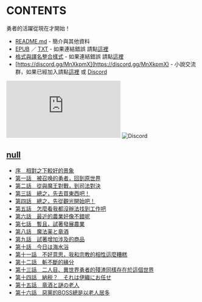 # CONTENTS

勇者的活躍從現在才開始！


- [README.md](README.md) - 簡介與其他資料
- [EPUB](https://gitlab.com/demonovel/epub-txt/blob/master/syosetu_out/%E5%8B%87%E8%80%85%E7%9A%84%E6%B4%BB%E8%BA%8D%E5%BE%9E%E7%8F%BE%E5%9C%A8%E6%89%8D%E9%96%8B%E5%A7%8B%EF%BC%81.epub) ／ [TXT](https://gitlab.com/demonovel/epub-txt/blob/master/syosetu_out/out/%E5%8B%87%E8%80%85%E7%9A%84%E6%B4%BB%E8%BA%8D%E5%BE%9E%E7%8F%BE%E5%9C%A8%E6%89%8D%E9%96%8B%E5%A7%8B%EF%BC%81.out.txt) - 如果連結錯誤 請點[這裡](https://gitlab.com/demonovel/epub-txt/tree/master)
- [格式與譯名整合樣式](https://github.com/bluelovers/node-novel/blob/master/lib/locales/%E5%8B%87%E8%80%85%E7%9A%84%E6%B4%BB%E8%BA%8D%E5%BE%9E%E7%8F%BE%E5%9C%A8%E6%89%8D%E9%96%8B%E5%A7%8B%EF%BC%81.ts) - 如果連結錯誤 請點[這裡](https://github.com/bluelovers/node-novel/tree/master/lib/locales)
- [https://discord.gg/MnXkpmX](https://discord.gg/MnXkpmX) - 小說交流群，如果已經加入請點[這裡](https://discordapp.com/channels/467794087769014273/467794088285175809) 或 [Discord](https://discordapp.com/channels/@me)


![導航目錄](https://chart.apis.google.com/chart?cht=qr&chs=150x150&chl=https://gitee.com/bluelovers/novel/blob/master/syosetu/勇者的活躍從現在才開始！/導航目錄.md)  ![Discord](https://chart.apis.google.com/chart?cht=qr&chs=150x150&chl=https://discord.gg/MnXkpmX)




## [null](00000_null)

- [序　相對之下較好的景象](00000_null/00010_%E5%BA%8F%E3%80%80%E7%9B%B8%E5%B0%8D%E4%B9%8B%E4%B8%8B%E8%BC%83%E5%A5%BD%E7%9A%84%E6%99%AF%E8%B1%A1.txt)
- [第一話　被召唤的勇者，回到原世界](00000_null/00020_%E7%AC%AC%E4%B8%80%E8%A9%B1%E3%80%80%E8%A2%AB%E5%8F%AC%E5%94%A4%E7%9A%84%E5%8B%87%E8%80%85%EF%BC%8C%E5%9B%9E%E5%88%B0%E5%8E%9F%E4%B8%96%E7%95%8C.txt)
- [第二話　從與魔王對戰，到司法對決](00000_null/00030_%E7%AC%AC%E4%BA%8C%E8%A9%B1%E3%80%80%E5%BE%9E%E8%88%87%E9%AD%94%E7%8E%8B%E5%B0%8D%E6%88%B0%EF%BC%8C%E5%88%B0%E5%8F%B8%E6%B3%95%E5%B0%8D%E6%B1%BA.txt)
- [第三話　總之，先去買東西吧！](00000_null/00040_%E7%AC%AC%E4%B8%89%E8%A9%B1%E3%80%80%E7%B8%BD%E4%B9%8B%EF%BC%8C%E5%85%88%E5%8E%BB%E8%B2%B7%E6%9D%B1%E8%A5%BF%E5%90%A7%EF%BC%81.txt)
- [第四話　總之，先從觀光開始吧！](00000_null/00050_%E7%AC%AC%E5%9B%9B%E8%A9%B1%E3%80%80%E7%B8%BD%E4%B9%8B%EF%BC%8C%E5%85%88%E5%BE%9E%E8%A7%80%E5%85%89%E9%96%8B%E5%A7%8B%E5%90%A7%EF%BC%81.txt)
- [第五話　怎麼看我都沒辦法找到工作吧](00000_null/00060_%E7%AC%AC%E4%BA%94%E8%A9%B1%E3%80%80%E6%80%8E%E9%BA%BC%E7%9C%8B%E6%88%91%E9%83%BD%E6%B2%92%E8%BE%A6%E6%B3%95%E6%89%BE%E5%88%B0%E5%B7%A5%E4%BD%9C%E5%90%A7.txt)
- [第六話　最近的農業好像不錯呢](00000_null/00070_%E7%AC%AC%E5%85%AD%E8%A9%B1%E3%80%80%E6%9C%80%E8%BF%91%E7%9A%84%E8%BE%B2%E6%A5%AD%E5%A5%BD%E5%83%8F%E4%B8%8D%E9%8C%AF%E5%91%A2.txt)
- [第七話　暫且，試著發展農業](00000_null/00080_%E7%AC%AC%E4%B8%83%E8%A9%B1%E3%80%80%E6%9A%AB%E4%B8%94%EF%BC%8C%E8%A9%A6%E8%91%97%E7%99%BC%E5%B1%95%E8%BE%B2%E6%A5%AD.txt)
- [第八話　魔法薬と竜酒](00000_null/00090_%E7%AC%AC%E5%85%AB%E8%A9%B1%E3%80%80%E9%AD%94%E6%B3%95%E8%96%AC%E3%81%A8%E7%AB%9C%E9%85%92.txt)
- [第九話　試著增加涉及的商品](00000_null/00100_%E7%AC%AC%E4%B9%9D%E8%A9%B1%E3%80%80%E8%A9%A6%E8%91%97%E5%A2%9E%E5%8A%A0%E6%B6%89%E5%8F%8A%E7%9A%84%E5%95%86%E5%93%81.txt)
- [第十話　今日は海水浴](00000_null/00110_%E7%AC%AC%E5%8D%81%E8%A9%B1%E3%80%80%E4%BB%8A%E6%97%A5%E3%81%AF%E6%B5%B7%E6%B0%B4%E6%B5%B4.txt)
- [第十一話　不好意思，我和宗教的相性這麼糟糕](00000_null/00120_%E7%AC%AC%E5%8D%81%E4%B8%80%E8%A9%B1%E3%80%80%E4%B8%8D%E5%A5%BD%E6%84%8F%E6%80%9D%EF%BC%8C%E6%88%91%E5%92%8C%E5%AE%97%E6%95%99%E7%9A%84%E7%9B%B8%E6%80%A7%E9%80%99%E9%BA%BC%E7%B3%9F%E7%B3%95.txt)
- [第十二話　斬不斷的緣分](00000_null/00130_%E7%AC%AC%E5%8D%81%E4%BA%8C%E8%A9%B1%E3%80%80%E6%96%AC%E4%B8%8D%E6%96%B7%E7%9A%84%E7%B7%A3%E5%88%86.txt)
- [第十三話　二人目、異世界勇者的殘渣同樣存在於這個世界](00000_null/00140_%E7%AC%AC%E5%8D%81%E4%B8%89%E8%A9%B1%E3%80%80%E4%BA%8C%E4%BA%BA%E7%9B%AE%E3%80%81%E7%95%B0%E4%B8%96%E7%95%8C%E5%8B%87%E8%80%85%E7%9A%84%E6%AE%98%E6%B8%A3%E5%90%8C%E6%A8%A3%E5%AD%98%E5%9C%A8%E6%96%BC%E9%80%99%E5%80%8B%E4%B8%96%E7%95%8C.txt)
- [第十四話　納税？　それは伊織にお任せ](00000_null/00150_%E7%AC%AC%E5%8D%81%E5%9B%9B%E8%A9%B1%E3%80%80%E7%B4%8D%E7%A8%8E%EF%BC%9F%E3%80%80%E3%81%9D%E3%82%8C%E3%81%AF%E4%BC%8A%E7%B9%94%E3%81%AB%E3%81%8A%E4%BB%BB%E3%81%9B.txt)
- [第十五話　竜酒と謎の老人](00000_null/00160_%E7%AC%AC%E5%8D%81%E4%BA%94%E8%A9%B1%E3%80%80%E7%AB%9C%E9%85%92%E3%81%A8%E8%AC%8E%E3%81%AE%E8%80%81%E4%BA%BA.txt)
- [第十六話　惡黨的BOSS總是以老人居多](00000_null/00170_%E7%AC%AC%E5%8D%81%E5%85%AD%E8%A9%B1%E3%80%80%E6%83%A1%E9%BB%A8%E7%9A%84BOSS%E7%B8%BD%E6%98%AF%E4%BB%A5%E8%80%81%E4%BA%BA%E5%B1%85%E5%A4%9A.txt)


